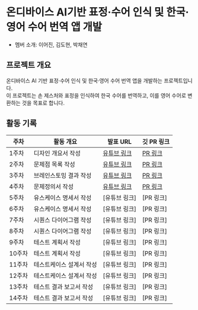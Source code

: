 # 온디바이스 AI기반 표정·수어 인식 및 한국·영어 수어 번역 앱 개발

- 멤버 소개: 이어진, 김도현, 박채연

## 프로젝트 개요
온디바이스 AI 기반 표정·수어 인식 및 한국·영어 수어 번역 앱을 개발하는 프로젝트입니다.  
이 프로젝트는 손 제스처와 표정을 인식하여 한국 수어를 번역하고, 이를 영어 수어로 변환하는 것을 목표로 합니다.  

## 활동 기록  

| 주차  | 활동 개요               | 발표 URL | 깃 PR 링크 |
|------|----------------------|---------|------------------|
| 1주차 | 디자인 개요서 작성 | [유튜브 링크](https://youtu.be/k6VoF2thGbg) | [PR 링크](https://github.com/CD03-01/mobile-ai-service/pull/1) |
| 2주차 | 문제점 목록 작성 | [유튜브 링크](https://youtu.be/iseAybqoh64) | [PR 링크](https://github.com/CD03-01/mobile-ai-service/pull/2) |
| 3주차 | 브레인스토밍 결과 작성 | [유튜브 링크](https://youtu.be/8QuSFgxh-No) | [PR 링크](https://github.com/CD03-01/mobile-ai-service/pull/4) |
| 4주차 | 문제정의서 작성 | [유튜브 링크](https://www.youtube.com/watch?v=qooUvmYUQIk) | [PR 링크](https://github.com/CD03-01/mobile-ai-service/pull/6) |
| 5주차 | 유스케이스 명세서 작성 | [유튜브 링크] | [PR 링크] |
| 6주차 | 유스케이스 명세서 작성 | [유튜브 링크] | [PR 링크] |
| 7주차 | 시퀀스 다이어그램 작성 | [유튜브 링크] | [PR 링크] |
| 8주차 | 시퀀스 다이어그램 작성 | [유튜브 링크] | [PR 링크] |
| 9주차 | 테스트 계획서 작성 | [유튜브 링크] | [PR 링크] |
| 10주차 | 테스트 계획서 작성 | [유튜브 링크] | [PR 링크] |
| 11주차 | 테스트케이스 설계서 작성 | [유튜브 링크] | [PR 링크] |
| 12주차 | 테스트케이스 설계서 작성 | [유튜브 링크] | [PR 링크] |
| 13주차 | 테스트 결과 보고서 작성 | [유튜브 링크] | [PR 링크] |
| 14주차 | 테스트 결과 보고서 작성 | [유튜브 링크] | [PR 링크] |

